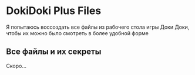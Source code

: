# DokiDoki Plus Files
Я попытаюсь воссоздать все файлы из рабочего стола игры Доки Доки, чтобы их можно было смотреть в более удобной форме

## Все файлы и их секреты
Скоро...
